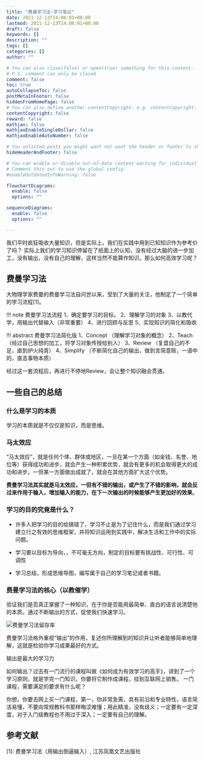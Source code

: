 ```yaml
---
title: "费曼学习法-学习笔记"
date: 2021-12-13T14:08:01+08:00
lastmod: 2021-12-13T14:08:01+08:00
draft: false
keywords: []
description: ""
tags: []
categories: []
author: ""

# You can also close(false) or open(true) something for this content.
# P.S. comment can only be closed
comment: false
toc: true
autoCollapseToc: false
postMetaInFooter: false
hiddenFromHomePage: false
# You can also define another contentCopyright. e.g. contentCopyright: "This is another copyright."
contentCopyright: false
reward: false
mathjax: false
mathjaxEnableSingleDollar: false
mathjaxEnableAutoNumber: false

# You unlisted posts you might want not want the header or footer to show
hideHeaderAndFooter: false

# You can enable or disable out-of-date content warning for individual post.
# Comment this out to use the global config.
#enableOutdatedInfoWarning: false

flowchartDiagrams:
  enable: false
  options: ""

sequenceDiagrams: 
  enable: false
  options: ""

---
```


<!--more-->

我们平时疯狂吸收大量知识，但是实际上，我们在实践中用到已知知识作为参考价了吗？
实际上我们的学习知识停留在了纸面上的认知，没有经过大脑的进一步加工，没有输出，没有自己的理解，这样当然不能算作知识。那么如何高效学习呢？

## 费曼学习法

大物理学家费曼的费曼学习法自问世以来，受到了大量的关注，他制定了一个简单的学习流程[1]。

!!! note 费曼学习法流程
    1、确定要学习的目标。
    2、理解学习的对象
    3、以教代学，用输出代替输入（非常重要）
    4、进行回顾与反思
    5、实现知识的简化和吸收

!!! abstract 费曼学习法简化版
    1、Concept  （理解学习对象的概念）
    2、Teach    （经过自己思想的加工，将学习对象传授给别人）
    3、Review   （复盘自己的不足，直到炉火纯青）
    4、Simplify  （不断简化自己的输出，做到言简意赅，一语中的，直击事物本质）

经过这一套流程后，再进行不停地Review，会让整个知识融会贯通。


## 一些自己的总结

### 什么是学习的本质
学习的本质就是不仅仅是知识，而是思维。

### 马太效应

“马太效应”，就是任何个体、群体或地区，一旦在某一个方面（如金钱、名誉、地位等）获得成功和进步，就会产生一种积累优势，就会有更多的机会取得更大的成功和进步。一但某一方面做出成就了，就会在其他方面扩大这个优势。

**费曼学习法其实就是马太效应，一但有不错的输出，或产生了不错的影响，就会反过来作用于输入，增加输入的能力，在下一次输出的时候能够产生更加好的效果**。

### 学习的目的究竟是什么？

* 许多人把学习的目的给搞错了，学习不止是为了记住什么，而是我们通过学习建立行之有效的思维框架，并将知识运用到实践中，解决生活和工作中的实际问题。

* 学习要以目标为导向，，不可毫无方向，制定的目标要有挑战性、可行性、可调性

* 学习总结，形成思维导图，编写属于自己的学习笔记或者书籍。


### 费曼学习法的核心（以教催学）

验证我们是否真正掌握了一种知识，在于你是否能用最简单、直白的语言说清楚他的本质。通过不断输出的方式，促使我们快速学习。

![费曼学习法留存率](https://cdn.jsdelivr.net/gh/George-Gou/PictureBed@master/2022/202112131514833.png)

费曼学习法格外重视“输出”的作用，复述你所理解到的知识并让听者能够简单地理解，这就是检验你学习成果最好的方式。 

输出是最大的学习力

如何输出？过去有一门流行的课程叫做《如何成为有效学习的高手》，讲到了一个学习原则，就是学完一门知识，你要将它制作成课程，挂到互联网上销售。
一门课程，需要满足的要求有什么呢？

你想，你要去网上买一门课程，第一，你非常急需，具有前沿和专业特性，语言简洁易懂，不要向常规教科书那样晦涩难懂；用此精准，没有歧义；一定要有一定深度，对于入门级教程也不用过于深入；一定要有自己的理解。

## 参考文献

[1]: 费曼学习法（用输出倒逼输入）, 江苏凤凰文艺出版社